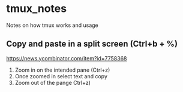 # tmux_notes
Notes on how tmux works and usage

## Copy and paste in a split screen (Ctrl+b + %)

https://news.ycombinator.com/item?id=7758368

1. Zoom in on the intended pane (Ctrl+z)
2. Once zoomed in select text and copy
3. Zoom out of the pange Ctrl+z)
